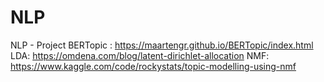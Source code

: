 # NLP
NLP - Project
BERTopic : https://maartengr.github.io/BERTopic/index.html
LDA: https://omdena.com/blog/latent-dirichlet-allocation
NMF: https://www.kaggle.com/code/rockystats/topic-modelling-using-nmf
